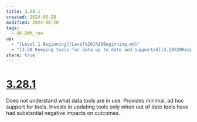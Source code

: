 ```yaml
---
title: 3.28.1
created: 2024-08-28
modified: 2024-08-28
tags:
  - UK-DMM_row
up:
  - "[Level 1 Beginning](Level%201%20Beginning.md)"
  - "[3.28 Keeping tools for data up to date and supported](3.28%20Keeping%20tools%20for%20data%20up%20to%20date%20and%20supported.md)"
share: true
---
```

# [3.28.1](3.28.1.md)

Does not understand what data tools are in use. Provides minimal, ad hoc support for tools. Invests in updating tools only when out of date tools have had substantial negative impacts on outcomes.

